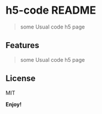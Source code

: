 # h5-code README
> some Usual code h5 page
## Features
> some Usual code h5 page
## License
MIT

**Enjoy!**
